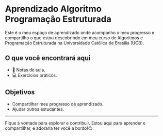 # Aprendizado Algoritmo Programação Estruturada

Este é o meu espaço de aprendizado onde acompanho o meu progresso e compartilho o que estou descobrindo em meu curso de Algoritmos e Programação Estruturada na Universidade Católica de Brasília (UCB).

## O que você encontrará aqui

- 📝 Notas de aula.
- 💻 Exercícios práticos.

## Objetivos

- Compartilhar meu progresso de aprendizado.
- Ajudar outros estudantes.

---

Fique à vontade para explorar e contribuir. Estou aqui para aprender e compartilhar, e adoraria ter você a bordo!😉


